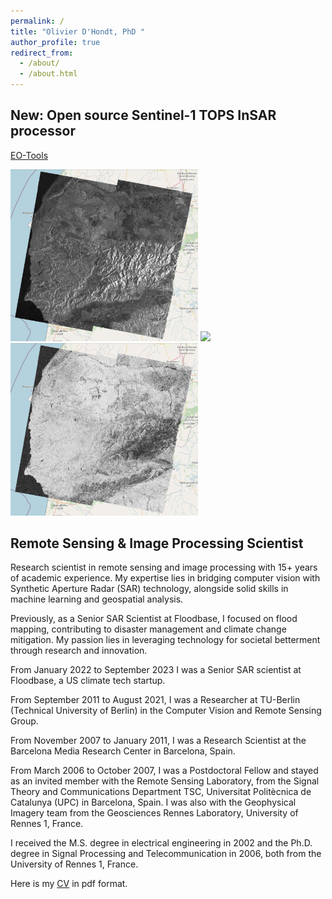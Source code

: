 ```yaml
---
permalink: /
title: "Olivier D'Hondt, PhD "
author_profile: true
redirect_from: 
  - /about/
  - /about.html
---
```


## New: Open source Sentinel-1 TOPS InSAR processor

[EO-Tools](https://github.com/odhondt/eo_tools)

<p float="left">
    <img src="https://raw.githubusercontent.com/odhondt/eo_tools/main/data/ex_amp.png" width="300">
    <img src="https://github.com/odhondt/eo_tools/blob/main/data/ex_phi.png" width="300">
    <img src="https://github.com/odhondt/eo_tools/blob/main/data/ex_coh.png" width="300">
</p>

## Remote Sensing & Image Processing Scientist

Research scientist in remote sensing and image processing with 15+ years of academic experience. My expertise lies in bridging computer vision with Synthetic Aperture Radar (SAR) technology, alongside solid skills in machine learning and geospatial analysis.  

Previously, as a Senior SAR Scientist at Floodbase, I focused on flood mapping, contributing to disaster management and climate change mitigation. My passion lies in leveraging technology for societal betterment through research and innovation.  

From January 2022 to September 2023 I was a Senior SAR scientist at Floodbase, a US climate tech startup.

From September 2011 to August 2021, I was a Researcher at TU-Berlin (Technical University of Berlin) in the Computer Vision and Remote Sensing Group.

From November 2007 to January 2011, I was a Research Scientist at the Barcelona Media Research Center in Barcelona, Spain.

From March 2006 to October 2007, I was a Postdoctoral Fellow and stayed as an invited member with the Remote Sensing Laboratory, from the Signal Theory and Communications Department TSC, Universitat Politècnica de Catalunya (UPC) in Barcelona, Spain. I was also with the Geophysical Imagery team from the Geosciences Rennes Laboratory, University of Rennes 1, France.

I received the M.S. degree in electrical engineering in 2002 and the Ph.D. degree in Signal Processing and Telecommunication in 2006, both from the University of Rennes 1, France.

Here is my [CV](https://odhondt.github.io/files/cv_dhondt_2024.pdf) in pdf format.